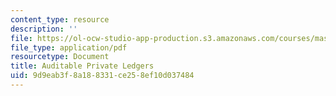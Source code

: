 ```yaml
---
content_type: resource
description: ''
file: https://ol-ocw-studio-app-production.s3.amazonaws.com/courses/mas-s62-cryptocurrency-engineering-and-design-spring-2018/9d9eab3f8a188331ce258ef10d037484_MAS-S62S18-lec24.pdf
file_type: application/pdf
resourcetype: Document
title: Auditable Private Ledgers
uid: 9d9eab3f-8a18-8331-ce25-8ef10d037484
---
```

